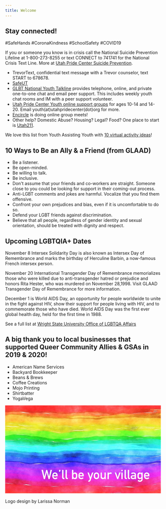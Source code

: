 ```yaml
---
title: Welcome
--- 
```


## Stay connected! 

#SafeHands #CoronaKindness #SchoolSafety #COVID19  

If you or someone you know is in crisis call the National Suicide Prevention Lifeline at 1-800-273-8255 or text CONNECT to 741741 for the National Crisis Text Line. More at [Utah Pride Center Suicide Prevention](https://utahpridecenter.org/prevention). 

- TrevorText, confidential text message with a Trevor counselor, text START to 678678. 
- [SafeUT](https://safeut.med.utah.edu)  
- [GLBT National Youth Talkline](https://www.glbtonline.org) provides telephone, online, and private one-to-one chat and email peer support. This includes weekly youth chat rooms and IM with a peer support volunteer. 
- [Utah Pride Center Youth online support groups](https://utahpridecenter.org/programs/youth-family-programs/) for ages 10-14 and 14-20. Email youth(at)utahpridecenter(dot)org for more.  
- [Encircle](https://encircletogether.org) is doing online group meets!  
- Other help? Domestic Abuse? Housing? Legal? Food? One place to start is [Utah211](https://211utah.org). 

We love this list from Youth Assisting Youth with [10 virtual activity ideas](https://youthassistingyouth.com/10-virtual-activities-kids-mentors-covid-19/)! 


## 10 Ways to Be an Ally & a Friend (from GLAAD)  

- Be a listener.
- Be open-minded.
- Be willing to talk.
- Be inclusive.
- Don't assume that your friends and co-workers are straight. Someone close to you could be looking for support in their coming-out process. 
- Anti-LGBT comments and jokes are harmful. Vocalize that you find them offensive.
- Confront your own prejudices and bias, even if it is uncomfortable to do so.
- Defend your LGBT friends against discrimination.
- Believe that all people, regardless of gender identity and sexual orientation, should be treated with dignity and respect.


## Upcoming LGBTQIA+ Dates

November 8 Intersex Solidarity Day is also known as Intersex Day of Remembrance and marks the birthday of Herculine Barbin, a now-famous French intersex person. 

November 20 International Transgender Day of Remembrance memorializes those who were killed due to anti-transgender hatred or prejudice and honors Rita Hester, who was murdered on November 28,1998. Visit GLAAD Transgender Day of Remembrance for more information.

December 1 is World AIDS Day, an opportunity for people worldwide to unite in the fight against HIV, show their support for people living with HIV, and to commemorate those who have died. World AIDS Day was the first ever global health day, held for the first time in 1988. 

See a full list at [Wright State University Office of LGBTQA Affairs](https://www.wright.edu/diversity-and-inclusion/culture-and-identity-centers/lgbtqa-affairs/international-lgbtqa-dates-to-know)


## A big thank you to local businesses that supported Queer Community Allies & GSAs in 2019 & 2020! 

- American Name Services
- Backyard Bookkeeper
- Beans & Brews 
- Coffee Creations 
- Mojo Printing 
- Shirtbatter
- YogaVega

![we'll be your village](files/rainbow-banner.jpeg)

Logo design by Larissa Norman
